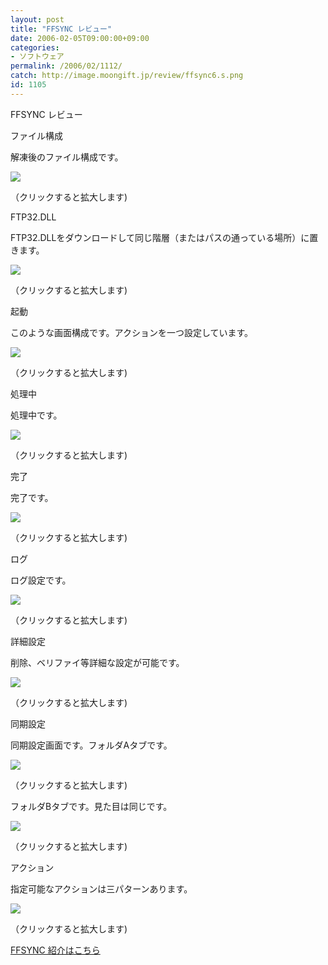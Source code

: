 ```yaml
---
layout: post
title: "FFSYNC レビュー"
date: 2006-02-05T09:00:00+09:00
categories:
- ソフトウェア
permalink: /2006/02/1112/
catch: http://image.moongift.jp/review/ffsync6.s.png
id: 1105
---
```

FFSYNC レビュー  
<!--more-->

ファイル構成

  

解凍後のファイル構成です。

  

[![](http://image.moongift.jp/review/ffsync1.s.png)](http://image.moongift.jp/review/ffsync1.png)  
  
（クリックすると拡大します)

  

FTP32.DLL

  

FTP32.DLLをダウンロードして同じ階層（またはパスの通っている場所）に置きます。

  

[![](http://image.moongift.jp/review/ffsync2.s.png)](http://image.moongift.jp/review/ffsync2.png)  
  
（クリックすると拡大します)

  

起動

  

このような画面構成です。アクションを一つ設定しています。

  

[![](http://image.moongift.jp/review/ffsync3.s.png)](http://image.moongift.jp/review/ffsync3.png)  
  
（クリックすると拡大します)

  

処理中

  

処理中です。

  

[![](http://image.moongift.jp/review/ffsync4.s.png)](http://image.moongift.jp/review/ffsync4.png)  
  
（クリックすると拡大します)

  

完了

  

完了です。

  

[![](http://image.moongift.jp/review/ffsync5.s.png)](http://image.moongift.jp/review/ffsync5.png)  
  
（クリックすると拡大します)

  

ログ

  

ログ設定です。

  

[![](http://image.moongift.jp/review/ffsync6.s.png)](http://image.moongift.jp/review/ffsync6.png)  
  
（クリックすると拡大します)

  

詳細設定

  

削除、ベリファイ等詳細な設定が可能です。

  

[![](http://image.moongift.jp/review/ffsync7.s.png)](http://image.moongift.jp/review/ffsync7.png)  
  
（クリックすると拡大します)

  

同期設定

  

同期設定画面です。フォルダAタブです。

  

[![](http://image.moongift.jp/review/ffsync8.s.png)](http://image.moongift.jp/review/ffsync8.png)  
  
（クリックすると拡大します)

  

フォルダBタブです。見た目は同じです。

  

[![](http://image.moongift.jp/review/ffsync9.s.png)](http://image.moongift.jp/review/ffsync9.png)  
  
（クリックすると拡大します)

  

アクション

  

指定可能なアクションは三パターンあります。

  

[![](http://image.moongift.jp/review/ffsync10.s.png)](http://image.moongift.jp/review/ffsync10.png)  
  
（クリックすると拡大します)

  

[FFSYNC 紹介はこちら](http://oss.moongift.jp/intro/i-1096.html)

